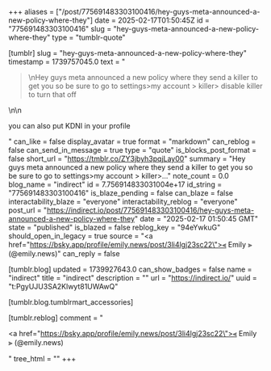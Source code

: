 +++
aliases = ["/post/775691483303100416/hey-guys-meta-announced-a-new-policy-where-they"]
date = 2025-02-17T01:50:45Z
id = "775691483303100416"
slug = "hey-guys-meta-announced-a-new-policy-where-they"
type = "tumblr-quote"

[tumblr]
slug = "hey-guys-meta-announced-a-new-policy-where-they"
timestamp = 1739757045.0
text = "<blockquote><p>\nHey guys meta announced a new policy where they send a killer to get you so be sure to go to settings&gt;my account &gt; killer&gt; disable killer to turn that off</p></blockquote>\n\n<p>you can also put KDNI in your profile</p>"
can_like = false
display_avatar = true
format = "markdown"
can_reblog = false
can_send_in_message = true
type = "quote"
is_blocks_post_format = false
short_url = "https://tmblr.co/ZY3jbyh3pqjLay00"
summary = "Hey guys meta announced a new policy where they send a killer to get you so be sure to go to settings>my account > killer>..."
note_count = 0.0
blog_name = "indirect"
id = 7.756914833031004e+17
id_string = "775691483303100416"
is_blaze_pending = false
can_blaze = false
interactability_blaze = "everyone"
interactability_reblog = "everyone"
post_url = "https://indirect.io/post/775691483303100416/hey-guys-meta-announced-a-new-policy-where-they"
date = "2025-02-17 01:50:45 GMT"
state = "published"
is_blazed = false
reblog_key = "94eYwkuG"
should_open_in_legacy = true
source = "<a href=\"https://bsky.app/profile/emily.news/post/3li4lgj23sc22\">⫷ Emily ⫸ (@emily.news)</a>"
can_reply = false

[tumblr.blog]
updated = 1739927643.0
can_show_badges = false
name = "indirect"
title = "indirect"
description = ""
url = "https://indirect.io/"
uuid = "t:PgyUJU3SA2Klwyt81UWAwQ"

[tumblr.blog.tumblrmart_accessories]

[tumblr.reblog]
comment = "<p><a href=\"https://bsky.app/profile/emily.news/post/3li4lgj23sc22\">⫷ Emily ⫸ (@emily.news)</a></p>"
tree_html = ""
+++
